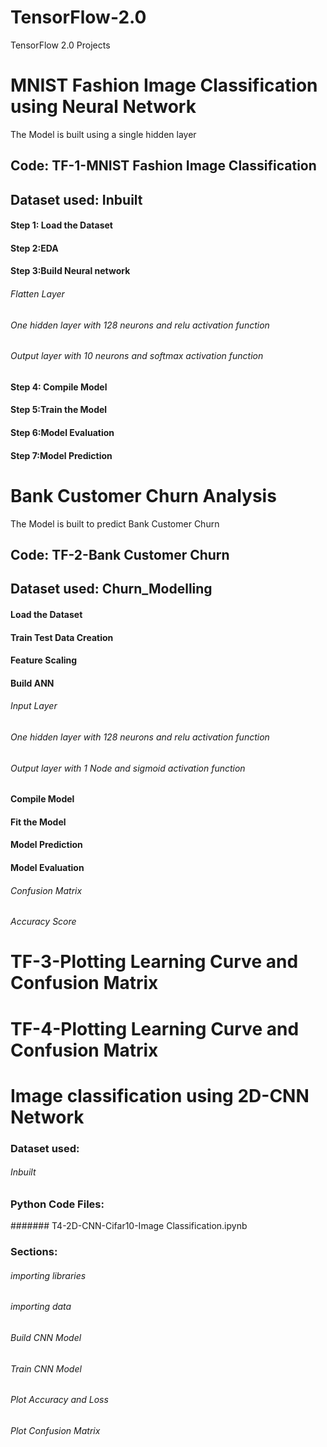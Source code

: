 # TensorFlow-2.0
TensorFlow 2.0 Projects



# MNIST Fashion Image Classification using Neural Network

The Model is built using a single hidden layer

## Code: TF-1-MNIST Fashion Image Classification

## Dataset used: Inbuilt

#### Step 1: Load the Dataset
#### Step 2:EDA
#### Step 3:Build Neural network
###### Flatten Layer
###### One hidden layer with 128 neurons and relu activation function
###### Output layer with 10 neurons and softmax activation function
#### Step 4: Compile Model
#### Step 5:Train the Model
#### Step 6:Model Evaluation
#### Step 7:Model Prediction


# Bank Customer Churn Analysis

The Model is built to predict Bank Customer Churn 
 
## Code: TF-2-Bank Customer Churn

## Dataset used: Churn_Modelling

#### Load the Dataset
#### Train Test Data Creation
#### Feature Scaling
#### Build ANN
###### Input Layer
###### One hidden layer with 128 neurons and relu activation function
###### Output layer with 1 Node and sigmoid activation function
#### Compile Model
#### Fit the Model
#### Model Prediction
#### Model Evaluation
###### Confusion Matrix
###### Accuracy Score

# TF-3-Plotting Learning Curve and Confusion Matrix

# TF-4-Plotting Learning Curve and Confusion Matrix

# Image classification using 2D-CNN Network

### Dataset used: 
###### Inbuilt

### Python Code Files:
####### T4-2D-CNN-Cifar10-Image Classification.ipynb

### Sections:
###### importing libraries
###### importing data
###### Build CNN Model
###### Train CNN Model
###### Plot Accuracy and Loss
###### Plot Confusion Matrix
